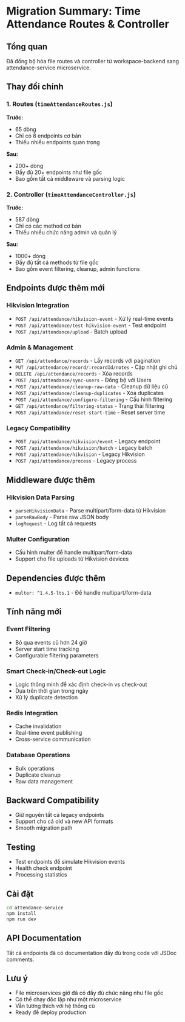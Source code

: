 # Migration Summary: Time Attendance Routes & Controller

## Tổng quan
Đã đồng bộ hóa file routes và controller từ workspace-backend sang attendance-service microservice.

## Thay đổi chính

### 1. Routes (`timeAttendanceRoutes.js`)
**Trước:**
- 65 dòng
- Chỉ có 8 endpoints cơ bản
- Thiếu nhiều endpoints quan trọng

**Sau:**
- 200+ dòng
- Đầy đủ 20+ endpoints như file gốc
- Bao gồm tất cả middleware và parsing logic

### 2. Controller (`timeAttendanceController.js`)
**Trước:**
- 587 dòng
- Chỉ có các method cơ bản
- Thiếu nhiều chức năng admin và quản lý

**Sau:**
- 1000+ dòng
- Đầy đủ tất cả methods từ file gốc
- Bao gồm event filtering, cleanup, admin functions

## Endpoints được thêm mới

### Hikvision Integration
- `POST /api/attendance/hikvision-event` - Xử lý real-time events
- `POST /api/attendance/test-hikvision-event` - Test endpoint
- `POST /api/attendance/upload` - Batch upload

### Admin & Management
- `GET /api/attendance/records` - Lấy records với pagination
- `PUT /api/attendance/record/:recordId/notes` - Cập nhật ghi chú
- `DELETE /api/attendance/records` - Xóa records
- `POST /api/attendance/sync-users` - Đồng bộ với Users
- `POST /api/attendance/cleanup-raw-data` - Cleanup dữ liệu cũ
- `POST /api/attendance/cleanup-duplicates` - Xóa duplicates
- `POST /api/attendance/configure-filtering` - Cấu hình filtering
- `GET /api/attendance/filtering-status` - Trạng thái filtering
- `POST /api/attendance/reset-start-time` - Reset server time

### Legacy Compatibility
- `POST /api/attendance/hikvision/event` - Legacy endpoint
- `POST /api/attendance/hikvision/batch` - Legacy batch
- `POST /api/attendance/hikvision` - Legacy Hikvision
- `POST /api/attendance/process` - Legacy process

## Middleware được thêm

### Hikvision Data Parsing
- `parseHikvisionData` - Parse multipart/form-data từ Hikvision
- `parseRawBody` - Parse raw JSON body
- `logRequest` - Log tất cả requests

### Multer Configuration
- Cấu hình multer để handle multipart/form-data
- Support cho file uploads từ Hikvision devices

## Dependencies được thêm
- `multer: ^1.4.5-lts.1` - Để handle multipart/form-data

## Tính năng mới

### Event Filtering
- Bỏ qua events cũ hơn 24 giờ
- Server start time tracking
- Configurable filtering parameters

### Smart Check-in/Check-out Logic
- Logic thông minh để xác định check-in vs check-out
- Dựa trên thời gian trong ngày
- Xử lý duplicate detection

### Redis Integration
- Cache invalidation
- Real-time event publishing
- Cross-service communication

### Database Operations
- Bulk operations
- Duplicate cleanup
- Raw data management

## Backward Compatibility
- Giữ nguyên tất cả legacy endpoints
- Support cho cả old và new API formats
- Smooth migration path

## Testing
- Test endpoints để simulate Hikvision events
- Health check endpoint
- Processing statistics

## Cài đặt
```bash
cd attendance-service
npm install
npm run dev
```

## API Documentation
Tất cả endpoints đã có documentation đầy đủ trong code với JSDoc comments.

## Lưu ý
- File microservices giờ đã có đầy đủ chức năng như file gốc
- Có thể chạy độc lập như một microservice
- Vẫn tương thích với hệ thống cũ
- Ready để deploy production 